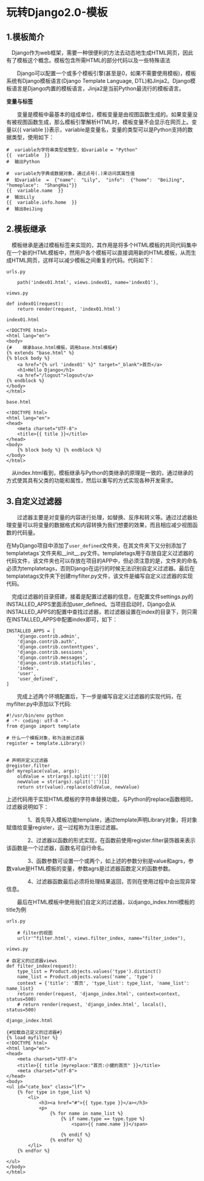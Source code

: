 #  玩转Django2.0-模板

## 1.模板简介

　Django作为web框架，需要一种很便利的方法去动态地生成HTML网页，因此有了模板这个概念。模板包含所需HTML的部分代码以及一些特殊语法

　　Django可以配置一个或多个模板引擎(甚至是0，如果不需要使用模板)，模板系统有Django模板语言(Django Template Language, DTL)和Jinja2。Django模板语言是Django内置的模板语言，Jinja2是当前Python最流行的模板语言。



**变量与标签**

　　变量是模板中最基本的组成单位，模板变量是由视图函数生成的。如果变量没有被视图函数生成，那么模板引擎解析HTML时，模板变量不会显示在网页上。变量以{{ variable }}表示，variable是变量名，变量的类型可以是Python支持的数据类型，使用如下：

```
#  variable为字符串类型或整型，如variable = "Python"
{{  variable  }}
#  输出Python

#  variable为字典或数据对象，通过点号(.)来访问其属性值
#  如variable  =  {"name":  "Lily",  "info":  {"home":  "BeiJing",  "homeplace":  "ShangHai"}}
{{  variable.name  }}
#  输出Lily
{{  variable.info.home  }}
#  输出BeiJing
```

## 2.模板继承

　模板继承是通过模板标签来实现的，其作用是将多个HTML模板的共同代码集中在一个新的HTML模板中，然用户各个模板可以直接调用新的HTML模板，从而生成HTML网页，这样可以减少模板之间重复的代码。代码如下：

`urls.py`

```
    path('index01.html', views.index01, name='index01'),
```

`views.py`

```
def index01(request):
    return render(request, 'index01.html')
```

`index01.html`

```
<!DOCTYPE html>
<html lang="en">
<body>
{#    继承base.html模板，调用base.html模板#}
{% extends "base.html" %}
{% block body %}
    <a href="{% url 'index01' %}" target="_blank">首页</a>
    <h1>Hello Django</h1>
    <a href="/logout">logout</a>
{% endblock %}
</body>
</html>
```

`base.html`

```
<!DOCTYPE html>
<html lang="en">
<head>
    <meta charset="UTF-8">
    <title>{{ title }}</title>
</head>
<body>
    {% block body %} {% endblock %}
</body>
</html>
```

　从index.html看到，模板继承与Python的类继承的原理是一致的，通过继承的方式使其具有父类的功能和属性，然后以重写的方式实现各种开发需求。

 



## 3.自定义过滤器

　　过滤器主要是对变量的内容进行处理，如替换、反序和转义等。通过过滤器处理变量可以将变量的数据格式和内容转换为我们想要的效果，而且相应减少视图函数的代码量。



在MyDjango项目中添加了`user_defined`文件夹，在其文件夹下又分别添加了templatetags`文件夹和\_\_init\_\_.py文件。templatetags用于存放自定义过滤器的代码文件，该文件夹也可以存放在项目的APP中，但必须注意的是，文件夹的命名必须为templatetags，否则Django在运行的时候无法识别自定义过滤器。最后在templatetags文件夹下创建myfilter.py文件，该文件是编写自定义过滤器的实现代码。

　完成过滤器的目录搭建，接着是配置过滤器的信息，在配置文件settings.py的INSTALLED_APPS里面添加user_defined。当项目启动时，Django会从INSTALLED_APPS的配置中查找过滤器，若过滤器设置在index的目录下，则只需在INSTALLED_APPS中配置index即可，如下：

```
INSTALLED_APPS = [
    'django.contrib.admin',
    'django.contrib.auth',
    'django.contrib.contenttypes',
    'django.contrib.sessions',
    'django.contrib.messages',
    'django.contrib.staticfiles',
    'index',
    'user',
    'user_defined',
]
```

　　完成上述两个环境配置后，下一步是编写自定义过滤器的实现代码，在myfilter.py中添加以下代码:

```
#!/usr/bin/env python
# -*- coding: utf-8 -*-
from django import template

# 什么一个模板对象，称为注册过滤器
register = template.Library()


# 声明并定义过滤器
@register.filter
def myreplace(value, args):
    oldValue = str(args).split(':')[0]
    newValue = str(args).split(':')[1]
    return str(value).replace(oldValue, newValue)
```

上述代码用于实现HTML模板的字符串替换功能，与Python的replace函数相同，过滤器说明如下：

　　　　1、首先导入模板功能template，通过template声明Library对象，将对象赋值给变量register，这一过程称为注册过滤器。

　　　　2、过滤器以函数的形式实现，在函数前使用register.filter装饰器来表示该函数是一个过滤器，函数名可自行命名。

　　　　3、函数参数可设置一个或两个，如上述的参数分别是value和agrs，参数value是HTML模板的变量，参数agrs是过滤器函数定义的函数参数。

　　　　4、过滤器函数最后必须将处理结果返回，否则在使用过程中会出现异常信息。

　　最后在HTML模板中使用我们自定义的过滤器，以django_index.html模板的title为例

`urls.py`

```
    # filter的视图
    url(r'^filter.html', views.filter_index, name="filter_index"),
```

`views.py`

```
# 自定义的过滤器views
def filter_index(request):
    type_list = Product.objects.values('type').distinct()
    name_list = Product.objects.values('name', 'type')
    context = {'title': '首页', 'type_list': type_list, 'name_list': name_list}
    return render(request, 'django_index.html', context=context, status=500)
    # return render(request, 'django_index.html', locals(), status=500)
```



`django_index.html`

```
{#加载自己定义的过滤器#}
{% load myfilter %}
<!DOCTYPE html>
<html lang="en">
<head>
    <meta charset="UTF-8">
    <title>{{ title |myreplace:"首页:小健的首页" }}</title>
    <meta charset="utf-8">
</head>
<body>
<ul id="cate_box" class="lf">
    {% for type in type_list %}
        <li>
            <h3><a href="#">{{ type.type }}</a></h3>
            <p>
                {% for name in name_list %}
                    {% if name.type == type.type %}
                        <span>{{ name.name }}</span>

                    {% endif %}
                {% endfor %}
        </li>
    {% endfor %}

</ul>
</body>
</html>
```

